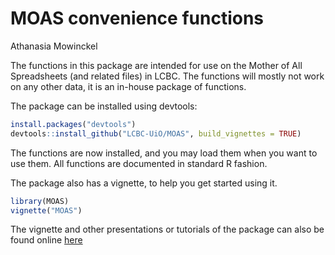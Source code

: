 MOAS convenience functions
================
Athanasia Mowinckel

The functions in this package are intended for use on the Mother of All
Spreadsheets (and related files) in LCBC. The functions will mostly not
work on any other data, it is an in-house package of functions.

The package can be installed using devtools:

``` r
install.packages("devtools")
devtools::install_github("LCBC-UiO/MOAS", build_vignettes = TRUE)
```

The functions are now installed, and you may load them when you want to
use them. All functions are documented in standard R fashion.

The package also has a vignette, to help you get started using it.

``` r
library(MOAS)
vignette("MOAS")
```

The vignette and other presentations or tutorials of the package can
also be found online [here](https://lcbc-uio.github.io/MOAS/)
